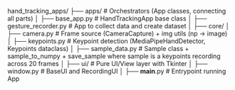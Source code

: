 hand_tracking_apps/
├── apps/                    # Orchestrators (App classes, connecting all parts)
│   ├──  base_app.py         # HandTrackingApp base class
│   ├──  gesture_recorder.py # App to collect data and create dataset
│
├── core/
│   ├──  camera.py           # Frame source (CameraCapture) + img utils (np -> image)
│   ├──  keypoints.py        # Keypoint detection (MediaPipeHandDetector, Keypoints dataclass)
│   ├──  sample_data.py      # Sample class + sample_to_numpy + save_sample where sample is a keypoints recording across 20 frames 
│
├── ui/                      # Pure UI/View layer with Tkinter
│   ├──  window.py           # BaseUI and RecordingUI
│
├── __main__.py              # Entrypoint running App
